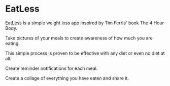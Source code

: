 # EatLess

EatLess is a simple weight loss app inspired by Tim Ferris' book The 4 Hour Body.

Take pictures of your meals to create awareness of how much you are eating.

This simple process is proven to be effective with any diet or even no diet at all.

Create reminder notifications for each meal.

Create a collage of everything you have eaten and share it.
